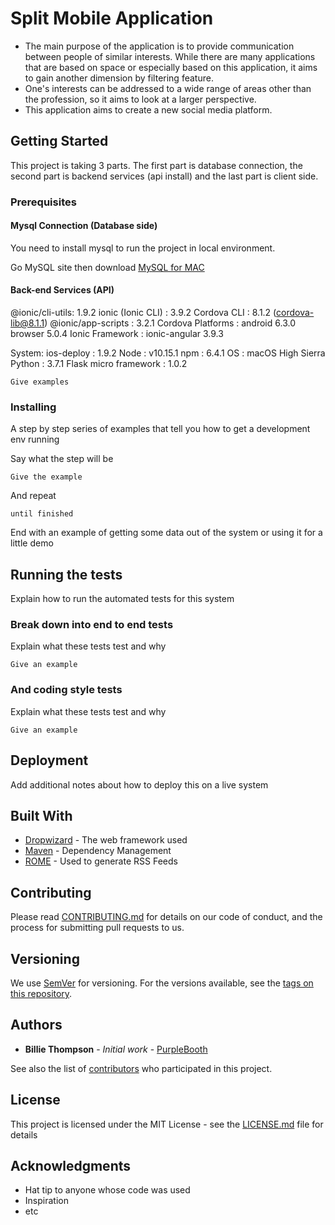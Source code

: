 # Split Mobile Application

- The main purpose of the application is to provide communication between people of similar interests. While there are many 
applications that are based on space or especially based on this application, it aims to gain another dimension by filtering 
feature.
- One's interests can be addressed to a wide range of areas other than the profession, so it aims to look at a larger 
perspective.
- This application aims to create a new social media platform.

## Getting Started

This project is taking 3 parts. The first part is database connection, the second part is backend services (api install) and the last part is client side.

### Prerequisites
#### Mysql Connection (Database side)
You need to install mysql to run the project in local environment.

Go MySQL site then download [MySQL for MAC](https://dev.mysql.com/downloads/mysql/)

#### Back-end Services (API)


@ionic/cli-utils: 1.9.2
ionic (Ionic CLI) : 3.9.2
Cordova CLI : 8.1.2 (cordova-lib@8.1.1) 
@ionic/app-scripts : 3.2.1
Cordova Platforms  : android 6.3.0 browser 5.0.4
Ionic Framework    : ionic-angular 3.9.3

System:
	ios-deploy : 1.9.2 
   	Node       : v10.15.1
    	npm        : 6.4.1 
          OS         : macOS High Sierra
Python : 3.7.1
Flask micro framework : 1.0.2

```
Give examples
```

### Installing

A step by step series of examples that tell you how to get a development env running

Say what the step will be

```
Give the example
```

And repeat

```
until finished
```

End with an example of getting some data out of the system or using it for a little demo

## Running the tests

Explain how to run the automated tests for this system

### Break down into end to end tests

Explain what these tests test and why

```
Give an example
```

### And coding style tests

Explain what these tests test and why

```
Give an example
```

## Deployment

Add additional notes about how to deploy this on a live system

## Built With

* [Dropwizard](http://www.dropwizard.io/1.0.2/docs/) - The web framework used
* [Maven](https://maven.apache.org/) - Dependency Management
* [ROME](https://rometools.github.io/rome/) - Used to generate RSS Feeds

## Contributing

Please read [CONTRIBUTING.md](https://gist.github.com/PurpleBooth/b24679402957c63ec426) for details on our code of conduct, and the process for submitting pull requests to us.

## Versioning

We use [SemVer](http://semver.org/) for versioning. For the versions available, see the [tags on this repository](https://github.com/your/project/tags). 

## Authors

* **Billie Thompson** - *Initial work* - [PurpleBooth](https://github.com/PurpleBooth)

See also the list of [contributors](https://github.com/your/project/contributors) who participated in this project.

## License

This project is licensed under the MIT License - see the [LICENSE.md](LICENSE.md) file for details

## Acknowledgments

* Hat tip to anyone whose code was used
* Inspiration
* etc
